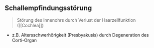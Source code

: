 ---
---
## Schallempfindungsstörung
> Störung des Innenohrs durch Verlust der Haarzellfunktion ([[Cochlea]])

- z.B. Altersschwerhörigkeit (Presbyakusis) durch Degeneration des Corti-Organ